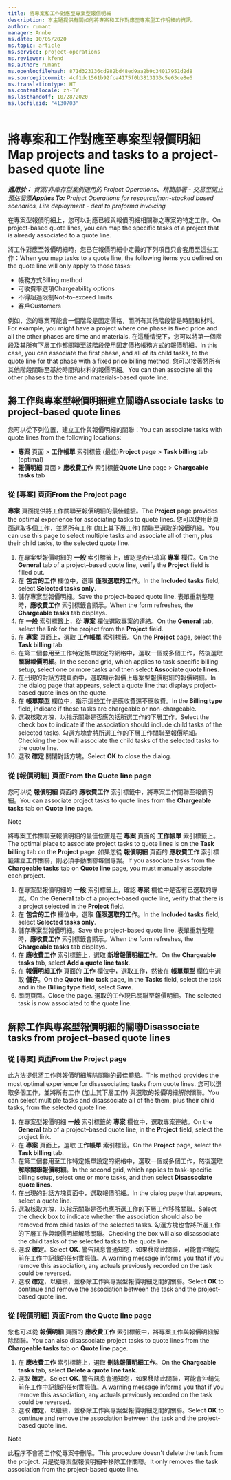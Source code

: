 ```yaml
---
title: 將專案和工作對應至專案型報價明細
description: 本主題提供有關如何將專案和工作對應至專案型工作明細的資訊。
author: rumant
manager: Annbe
ms.date: 10/05/2020
ms.topic: article
ms.service: project-operations
ms.reviewer: kfend
ms.author: rumant
ms.openlocfilehash: 871d323136cd982bd48ed9aa2b9c34017951d2d8
ms.sourcegitcommit: 4cf1dc1561b92fca4175f0b3813133c5e63ce8e6
ms.translationtype: HT
ms.contentlocale: zh-TW
ms.lasthandoff: 10/28/2020
ms.locfileid: "4130703"
---
```

# <a name="map-projects-and-tasks-to-a-project-based-quote-line"></a><span data-ttu-id="ef46b-103">將專案和工作對應至專案型報價明細</span><span class="sxs-lookup"><span data-stu-id="ef46b-103">Map projects and tasks to a project-based quote line</span></span>

<span data-ttu-id="ef46b-104">_**適用於：** 資源/非庫存型案例適用的 Project Operations、精簡部署 - 交易至開立預估發票_</span><span class="sxs-lookup"><span data-stu-id="ef46b-104">_**Applies To:** Project Operations for resource/non-stocked based scenarios, Lite deployment - deal to proforma invoicing_</span></span>

<span data-ttu-id="ef46b-105">在專案型報價明細上，您可以對應已經與報價明細相關聯之專案的特定工作。</span><span class="sxs-lookup"><span data-stu-id="ef46b-105">On project-based quote lines, you can map the specific tasks of a project that is already associated to a quote line.</span></span>

<span data-ttu-id="ef46b-106">將工作對應至報價明細時，您已在報價明細中定義的下列項目只會套用至這些工作：</span><span class="sxs-lookup"><span data-stu-id="ef46b-106">When you map tasks to a quote line, the following items you defined on the quote line will only apply to those tasks:</span></span>

- <span data-ttu-id="ef46b-107">帳務方式</span><span class="sxs-lookup"><span data-stu-id="ef46b-107">Billing method</span></span>
- <span data-ttu-id="ef46b-108">可收費率選項</span><span class="sxs-lookup"><span data-stu-id="ef46b-108">Chargeability options</span></span>
- <span data-ttu-id="ef46b-109">不得超過限制</span><span class="sxs-lookup"><span data-stu-id="ef46b-109">Not-to-exceed limits</span></span>
- <span data-ttu-id="ef46b-110">客戶</span><span class="sxs-lookup"><span data-stu-id="ef46b-110">Customers</span></span>

<span data-ttu-id="ef46b-111">例如，您的專案可能會一個階段是固定價格，而所有其他階段皆是時間和材料。</span><span class="sxs-lookup"><span data-stu-id="ef46b-111">For example, you might have a project where one phase is fixed price and all the other phases are time and materials.</span></span> <span data-ttu-id="ef46b-112">在這種情況下，您可以將第一個階段及其所有下層工作都關聯至該階段使用固定價格帳務方式的報價明細。</span><span class="sxs-lookup"><span data-stu-id="ef46b-112">In this case, you can associate the first phase, and all of its child tasks, to the quote line for that phase with a fixed price billing method.</span></span> <span data-ttu-id="ef46b-113">您可以接著將所有其他階段關聯至基於時間和材料的報價明細。</span><span class="sxs-lookup"><span data-stu-id="ef46b-113">You can then associate all the other phases to the time and materials-based quote line.</span></span>

## <a name="associate-tasks-to-project-based-quote-lines"></a><span data-ttu-id="ef46b-114">將工作與專案型報價明細建立關聯</span><span class="sxs-lookup"><span data-stu-id="ef46b-114">Associate tasks to project-based quote lines</span></span>

<span data-ttu-id="ef46b-115">您可以從下列位置，建立工作與報價明細的關聯：</span><span class="sxs-lookup"><span data-stu-id="ef46b-115">You can associate tasks with quote lines from the following locations:</span></span>

- <span data-ttu-id="ef46b-116">**專案** 頁面 > **工作帳單** 索引標籤 (最佳)</span><span class="sxs-lookup"><span data-stu-id="ef46b-116">**Project** page > **Task billing** tab (optimal)</span></span>
- <span data-ttu-id="ef46b-117">**報價明細** 頁面 > **應收費工作** 索引標籤</span><span class="sxs-lookup"><span data-stu-id="ef46b-117">**Quote Line** page > **Chargeable tasks** tab</span></span> 

### <a name="from-the-project-page"></a><span data-ttu-id="ef46b-118">從 [專案] 頁面</span><span class="sxs-lookup"><span data-stu-id="ef46b-118">From the Project page</span></span>

<span data-ttu-id="ef46b-119">**專案** 頁面提供將工作關聯至報價明細的最佳體驗。</span><span class="sxs-lookup"><span data-stu-id="ef46b-119">The **Project** page provides the optimal experience for associating tasks to quote lines.</span></span> <span data-ttu-id="ef46b-120">您可以使用此頁面選取多個工作，並將所有工作 (加上其下層工作) 關聯至選取的報價明細。</span><span class="sxs-lookup"><span data-stu-id="ef46b-120">You can use this page to select multiple tasks and associate all of them, plus their child tasks, to the selected quote line.</span></span>

1. <span data-ttu-id="ef46b-121">在專案型報價明細的 **一般** 索引標籤上，確認是否已填寫 **專案** 欄位。</span><span class="sxs-lookup"><span data-stu-id="ef46b-121">On the **General** tab of a project–based quote line, verify the **Project** field is filled out.</span></span>
2. <span data-ttu-id="ef46b-122">在 **包含的工作** 欄位中，選取 **僅限選取的工作**。</span><span class="sxs-lookup"><span data-stu-id="ef46b-122">In the **Included tasks** field, select **Selected tasks only**.</span></span>
3. <span data-ttu-id="ef46b-123">儲存專案型報價明細。</span><span class="sxs-lookup"><span data-stu-id="ef46b-123">Save the project-based quote line.</span></span> <span data-ttu-id="ef46b-124">表單重新整理時，**應收費工作** 索引標籤會顯示。</span><span class="sxs-lookup"><span data-stu-id="ef46b-124">When the form refreshes, the **Chargeable tasks** tab displays.</span></span>
4. <span data-ttu-id="ef46b-125">在 **一般** 索引標籤上，從 **專案** 欄位選取專案的連結。</span><span class="sxs-lookup"><span data-stu-id="ef46b-125">On the **General** tab, select the link for the project from the **Project** field.</span></span>
5. <span data-ttu-id="ef46b-126">在 **專案** 頁面上，選取 **工作帳單** 索引標籤。</span><span class="sxs-lookup"><span data-stu-id="ef46b-126">On the **Project** page, select the **Task billing** tab.</span></span>
6. <span data-ttu-id="ef46b-127">在第二個套用至工作特定帳單設定的網格中，選取一個或多個工作，然後選取 **關聯報價明細**。</span><span class="sxs-lookup"><span data-stu-id="ef46b-127">In the second grid, which applies to task-specific billing setup, select one or more tasks and then select **Associate quote lines**.</span></span>
7. <span data-ttu-id="ef46b-128">在出現的對話方塊頁面中，選取顯示報價上專案型報價明細的報價明細。</span><span class="sxs-lookup"><span data-stu-id="ef46b-128">In the dialog page that appears, select a quote line that displays project-based quote lines on the quote.</span></span>
8. <span data-ttu-id="ef46b-129">在 **帳單類型** 欄位中，指示這些工作是應收費還不應收費。</span><span class="sxs-lookup"><span data-stu-id="ef46b-129">In the **Billing type** field, indicate if these tasks are chargeable or non-chargeable.</span></span>
9. <span data-ttu-id="ef46b-130">選取核取方塊，以指示關聯是否應包括所選工作的下層工作。</span><span class="sxs-lookup"><span data-stu-id="ef46b-130">Select the check box to indicate if the association should include child tasks of the selected tasks.</span></span> <span data-ttu-id="ef46b-131">勾選方塊會將所選工作的下層工作關聯至報價明細。</span><span class="sxs-lookup"><span data-stu-id="ef46b-131">Checking the box will associate the child tasks of the selected tasks to the quote line.</span></span>
10. <span data-ttu-id="ef46b-132">選取 **確定** 關閉對話方塊。</span><span class="sxs-lookup"><span data-stu-id="ef46b-132">Select **OK** to close the dialog.</span></span>

### <a name="from-the-quote-line-page"></a><span data-ttu-id="ef46b-133">從 [報價明細] 頁面</span><span class="sxs-lookup"><span data-stu-id="ef46b-133">From the Quote line page</span></span>

<span data-ttu-id="ef46b-134">您可以從 **報價明細** 頁面的 **應收費工作** 索引標籤中，將專案工作關聯至報價明細。</span><span class="sxs-lookup"><span data-stu-id="ef46b-134">You can associate project tasks to quote lines from the **Chargeable tasks** tab on **Quote line** page.</span></span>

>[!NOTE]
><span data-ttu-id="ef46b-135">將專案工作關聯至報價明細的最佳位置是在 **專案** 頁面的 **工作帳單** 索引標籤上。</span><span class="sxs-lookup"><span data-stu-id="ef46b-135">The optimal place to associate project tasks to quote lines is on the **Task billing** tab on the **Project** page.</span></span> <span data-ttu-id="ef46b-136">如果您從 **報價明細** 頁面的 **應收費工作** 索引標籤建立工作關聯，則必須手動關聯每個專案。</span><span class="sxs-lookup"><span data-stu-id="ef46b-136">If you associate tasks from the **Chargeable tasks** tab on **Quote line** page, you must manually associate each project.</span></span>

1. <span data-ttu-id="ef46b-137">在專案型報價明細的 **一般** 索引標籤上，確認 **專案** 欄位中是否有已選取的專案。</span><span class="sxs-lookup"><span data-stu-id="ef46b-137">On the **General** tab of a project–based quote line, verify that there is a project selected in the **Project** field.</span></span>
2. <span data-ttu-id="ef46b-138">在 **包含的工作** 欄位中，選取 **僅限選取的工作**。</span><span class="sxs-lookup"><span data-stu-id="ef46b-138">In the **Included tasks** field, select **Selected tasks only**.</span></span>
3. <span data-ttu-id="ef46b-139">儲存專案型報價明細。</span><span class="sxs-lookup"><span data-stu-id="ef46b-139">Save the project-based quote line.</span></span> <span data-ttu-id="ef46b-140">表單重新整理時，**應收費工作** 索引標籤會顯示。</span><span class="sxs-lookup"><span data-stu-id="ef46b-140">When the form refreshes, the **Chargeable tasks** tab displays.</span></span>
4. <span data-ttu-id="ef46b-141">在 **應收費工作** 索引標籤上，選取 **新增報價明細工作**。</span><span class="sxs-lookup"><span data-stu-id="ef46b-141">On the **Chargeable tasks** tab, select **Add a quote line task**.</span></span>
5. <span data-ttu-id="ef46b-142">在 **報價明細工作** 頁面的 **工作** 欄位中，選取工作，然後在 **帳單類型** 欄位中選取 **儲存**。</span><span class="sxs-lookup"><span data-stu-id="ef46b-142">On the **Quote line task** page, in the **Tasks** field, select the task and in the **Billing type** field, select **Save**.</span></span> 
6. <span data-ttu-id="ef46b-143">關閉頁面。</span><span class="sxs-lookup"><span data-stu-id="ef46b-143">Close the page.</span></span> <span data-ttu-id="ef46b-144">選取的工作現已關聯至報價明細。</span><span class="sxs-lookup"><span data-stu-id="ef46b-144">The selected task is now associated to the quote line.</span></span>

## <a name="disassociate-tasks-from-projectbased-quote-lines"></a><span data-ttu-id="ef46b-145">解除工作與專案型報價明細的關聯</span><span class="sxs-lookup"><span data-stu-id="ef46b-145">Disassociate tasks from project–based quote lines</span></span>

### <a name="from-the-project-page"></a><span data-ttu-id="ef46b-146">從 [專案] 頁面</span><span class="sxs-lookup"><span data-stu-id="ef46b-146">From the Project page</span></span>

<span data-ttu-id="ef46b-147">此方法提供將工作與報價明細解除關聯的最佳體驗。</span><span class="sxs-lookup"><span data-stu-id="ef46b-147">This method provides the most optimal experience for disassociating tasks from quote lines.</span></span> <span data-ttu-id="ef46b-148">您可以選取多個工作，並將所有工作 (加上其下層工作) 與選取的報價明細解除關聯。</span><span class="sxs-lookup"><span data-stu-id="ef46b-148">You can select multiple tasks and disassociate all of the them, plus their child tasks, from the selected quote line.</span></span>

1. <span data-ttu-id="ef46b-149">在專案型報價明細 **一般** 索引標籤的 **專案** 欄位中，選取專案連結。</span><span class="sxs-lookup"><span data-stu-id="ef46b-149">On the **General** tab of a project–based quote line, in the **Project** field, select the project link.</span></span>
2. <span data-ttu-id="ef46b-150">在 **專案** 頁面上，選取 **工作帳單** 索引標籤。</span><span class="sxs-lookup"><span data-stu-id="ef46b-150">On the **Project** page, select the **Task billing** tab.</span></span>
3. <span data-ttu-id="ef46b-151">在第二個套用至工作特定帳單設定的網格中，選取一個或多個工作，然後選取 **解除關聯報價明細**。</span><span class="sxs-lookup"><span data-stu-id="ef46b-151">In the second grid, which applies to task-specific billing setup, select one or more tasks, and then select **Disassociate quote lines**.</span></span>
4. <span data-ttu-id="ef46b-152">在出現的對話方塊頁面中，選取報價明細。</span><span class="sxs-lookup"><span data-stu-id="ef46b-152">In the dialog page that appears, select a quote line.</span></span>
5. <span data-ttu-id="ef46b-153">選取核取方塊，以指示關聯是否也應所選工作的下層工作移除關聯。</span><span class="sxs-lookup"><span data-stu-id="ef46b-153">Select the check box to indicate whether the association should also be removed from child tasks of the selected tasks.</span></span> <span data-ttu-id="ef46b-154">勾選方塊也會將所選工作的下層工作與報價明細解除關聯。</span><span class="sxs-lookup"><span data-stu-id="ef46b-154">Checking the box will also disassociate the child tasks of the selected tasks to the quote line.</span></span>
6. <span data-ttu-id="ef46b-155">選取 **確定**。</span><span class="sxs-lookup"><span data-stu-id="ef46b-155">Select **OK**.</span></span> <span data-ttu-id="ef46b-156">警告訊息會通知您，如果移除此關聯，可能會沖銷先前在工作中記錄的任何實際值。</span><span class="sxs-lookup"><span data-stu-id="ef46b-156">A warning message informs you that if you remove this association, any actuals previously recorded on the task could be reversed.</span></span> 
7. <span data-ttu-id="ef46b-157">選取 **確定**，以繼續，並移除工作與專案型報價明細之間的關聯。</span><span class="sxs-lookup"><span data-stu-id="ef46b-157">Select **OK** to continue and remove the association between the task and the project-based quote line.</span></span>

### <a name="from-the-quote-line-page"></a><span data-ttu-id="ef46b-158">從 [報價明細] 頁面</span><span class="sxs-lookup"><span data-stu-id="ef46b-158">From the Quote line page</span></span>

<span data-ttu-id="ef46b-159">您也可以從 **報價明細** 頁面的 **應收費工作** 索引標籤中，將專案工作與報價明細解除關聯。</span><span class="sxs-lookup"><span data-stu-id="ef46b-159">You can also disassociate project tasks to quote lines from the **Chargeable tasks** tab on **Quote line** page.</span></span>

1. <span data-ttu-id="ef46b-160">在 **應收費工作** 索引標籤上，選取 **刪除報價明細工作**。</span><span class="sxs-lookup"><span data-stu-id="ef46b-160">On the **Chargeable tasks** tab, select **Delete a quote line task**.</span></span>
2. <span data-ttu-id="ef46b-161">選取 **確定**。</span><span class="sxs-lookup"><span data-stu-id="ef46b-161">Select **OK**.</span></span> <span data-ttu-id="ef46b-162">警告訊息會通知您，如果移除此關聯，可能會沖銷先前在工作中記錄的任何實際值。</span><span class="sxs-lookup"><span data-stu-id="ef46b-162">A warning message informs you that if you remove this association, any actuals previously recorded on the task could be reversed.</span></span> 
3. <span data-ttu-id="ef46b-163">選取 **確定**，以繼續，並移除工作與專案型報價明細之間的關聯。</span><span class="sxs-lookup"><span data-stu-id="ef46b-163">Select **OK** to continue and remove the association between the task and the project-based quote line.</span></span>

>[!NOTE]
> <span data-ttu-id="ef46b-164">此程序不會將工作從專案中刪除。</span><span class="sxs-lookup"><span data-stu-id="ef46b-164">This procedure doesn't delete the task from the project.</span></span> <span data-ttu-id="ef46b-165">只是從專案型報價明細中移除工作關聯。</span><span class="sxs-lookup"><span data-stu-id="ef46b-165">It only removes the task association from the project-based quote line.</span></span>
